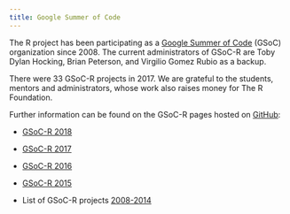 ```yaml
---
title: Google Summer of Code
---
```


The R project has been participating as a [Google Summer of
Code](https://summerofcode.withgoogle.com/organizations/4947241283354624/)
(GSoC) organization since 2008. The current administrators of GSoC-R
are Toby Dylan Hocking, Brian Peterson, and Virgilio Gomez Rubio as a
backup.

There were 33 GSoC-R projects in 2017. We are grateful to the
students, mentors and administrators, whose work also raises money for
The R Foundation.

Further information can be found on the GSoC-R pages hosted on
[GitHub](https://github.com/rstats-gsoc/):

* [GSoC-R 2018](https://github.com/rstats-gsoc/gsoc2018/wiki)

* [GSoC-R 2017](https://github.com/rstats-gsoc/gsoc2017/wiki)

* [GSoC-R 2016](https://github.com/rstats-gsoc/gsoc2016/wiki)

* [GSoC-R 2015](https://github.com/rstats-gsoc/gsoc2015/wiki)

* List of GSoC-R projects [2008-2014](https://github.com/hwborchers/gsoc-r/blob/master/README.md)


